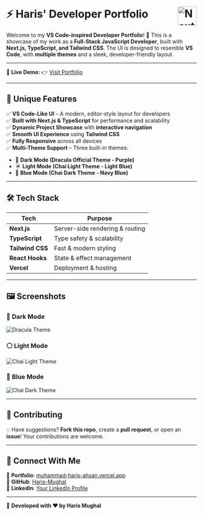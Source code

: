 # ⚡ Haris' Developer Portfolio  <img align="right" src="https://upload.wikimedia.org/wikipedia/commons/8/8e/Nextjs-logo.svg" height="50" alt="Next.js icon"/>


Welcome to my **VS Code-inspired Developer Portfolio**! 🚀 This is a showcase of my work as a **Full-Stack JavaScript Developer**, built with **Next.js, TypeScript, and Tailwind CSS**. The UI is designed to resemble **VS Code**, with **multiple themes** and a sleek, developer-friendly layout.  

---

📍 **Live Demo:** 👉 [Visit Portfolio](https://muhammad-haris-ahsan.vercel.app/)  

---

## 🎨 **Unique Features**  

✅ **VS Code-Like UI** – A modern, editor-style layout for developers  
✅ **Built with Next.js & TypeScript** for performance and scalability  
✅ **Dynamic Project Showcase** with **interactive navigation**  
✅ **Smooth UI Experience** using **Tailwind CSS**  
✅ **Fully Responsive** across all devices  
✅ **Multi-Theme Support** – Three built-in themes:  
   - 🌙 **Dark Mode (Dracula Official Theme - Purple)**  
   - ☀️ **Light Mode (Chai Light Theme - Light Blue)**  
   - 🔵 **Blue Mode (Chai Dark Theme - Navy Blue)** 

---

## 🛠 **Tech Stack**  

| Tech       | Purpose                     |
|------------|-----------------------------|
| **Next.js** | Server-side rendering & routing |
| **TypeScript** | Type safety & scalability |
| **Tailwind CSS** | Fast & modern styling |
| **React Hooks** | State & effect management |
| **Vercel** | Deployment & hosting |

---

## 🖼 Screenshots  

### 🧛 **Dark Mode**  
![Dracula Theme](https://github.com/user-attachments/assets/ebfffe8e-7ad7-42b0-9eb2-45622102e54f)  

### ⚪ **Light Mode**  
![Chai Light Theme](https://github.com/user-attachments/assets/59c8943f-9529-409a-991a-32625c7d0f06)  

### 🔵 **Blue Mode**  
![Chai Dark Theme](https://github.com/user-attachments/assets/d4386279-9dfd-41a2-a757-70ba008c9d86)  


---
## 🤝 Contributing

💡 Have suggestions? **Fork this repo**, create a **pull request**, or open an **issue**! Your contributions are welcome.

---

## 🎯 Connect With Me

💼 **Portfolio**: [muhammad-haris-ahsan.vercel.app](https://muhammad-haris-ahsan.vercel.app/)  
📂 **GitHub**: [Haris-Mughal](https://github.com/Haris-Mughal)  
💬 **LinkedIn**: [Your LinkedIn Profile](https://www.linkedin.com/in/iamharisahsan)  

---

🚀 **Developed with ❤️ by Haris Mughal**



<!-- VITE_CV_PATH="/public/haris-developer-cv.pdf"
RESEND_API_KEY="re_PQKB7h6M_2sDgMv2dn9EUQrbP75gHhyPv" -->
